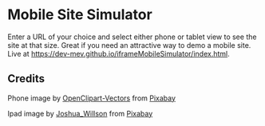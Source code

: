 # Mobile Site Simulator
Enter a URL of your choice and select either phone or tablet view to see the site at that size. Great if you need an attractive way to demo a mobile site. Live at https://dev-mev.github.io/iframeMobileSimulator/index.html.

## Credits
Phone image by <a href="https://pixabay.com/users/OpenClipart-Vectors-30363/?utm_source=link-attribution&amp;utm_medium=referral&amp;utm_campaign=image&amp;utm_content=160307">OpenClipart-Vectors</a> from <a href="https://pixabay.com/?utm_source=link-attribution&amp;utm_medium=referral&amp;utm_campaign=image&amp;utm_content=160307">Pixabay</a>

Ipad image by <a href="https://pixabay.com/users/Joshua_Willson-876211/?utm_source=link-attribution&amp;utm_medium=referral&amp;utm_campaign=image&amp;utm_content=1065284">Joshua_Willson</a> from <a href="https://pixabay.com/?utm_source=link-attribution&amp;utm_medium=referral&amp;utm_campaign=image&amp;utm_content=1065284">Pixabay</a>